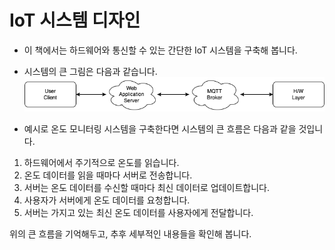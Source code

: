 # IoT 시스템 디자인

- 이 책에서는 하드웨어와 통신할 수 있는 간단한 IoT 시스템을 구축해 봅니다.
- 시스템의 큰 그림은 다음과 같습니다.
  ![](resources/book_mqtt.png)

- 예시로 온도 모니터링 시스템을 구축한다면 시스템의 큰 흐름은 다음과 같을 것입니다.

1. 하드웨어에서 주기적으로 온도를 읽습니다.
2. 온도 데이터를 읽을 때마다 서버로 전송합니다.
3. 서버는 온도 데이터를 수신할 때마다 최신 데이터로 업데이트합니다.
4. 사용자가 서버에게 온도 데이터를 요청합니다.
5. 서버는 가지고 있는 최신 온도 데이터를 사용자에게 전달합니다.

위의 큰 흐름을 기억해두고, 추후 세부적인 내용들을 확인해 봅니다. 

